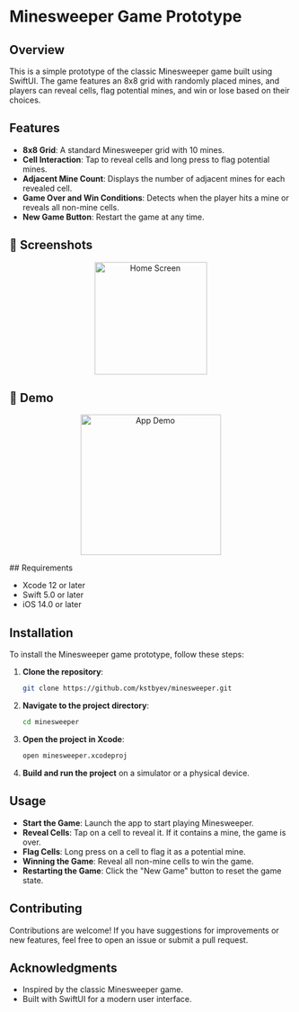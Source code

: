 # Minesweeper Game Prototype

## Overview

This is a simple prototype of the classic Minesweeper game built using SwiftUI. The game features an 8x8 grid with randomly placed mines, and players can reveal cells, flag potential mines, and win or lose based on their choices.

## Features

- **8x8 Grid**: A standard Minesweeper grid with 10 mines.
- **Cell Interaction**: Tap to reveal cells and long press to flag potential mines.
- **Adjacent Mine Count**: Displays the number of adjacent mines for each revealed cell.
- **Game Over and Win Conditions**: Detects when the player hits a mine or reveals all non-mine cells.
- **New Game Button**: Restart the game at any time.

## 📸 Screenshots

<p align="center">
  <img src="https://github.com/user-attachments/assets/204d4be9-5032-48ec-95d8-c50d4afa44fa" width="200" alt="Home Screen">
</p>

## 🎥 Demo

<p align="center">
  <img src="https://github.com/user-attachments/assets/9936fa48-7ffb-4682-acb7-063eeb5d2d74" width="250" alt="App Demo">
</p>
## Requirements

- Xcode 12 or later
- Swift 5.0 or later
- iOS 14.0 or later

## Installation

To install the Minesweeper game prototype, follow these steps:

1. **Clone the repository**:
   ```bash
   git clone https://github.com/kstbyev/minesweeper.git
   ```

2. **Navigate to the project directory**:
   ```bash
   cd minesweeper
   ```

3. **Open the project in Xcode**:
   ```bash
   open minesweeper.xcodeproj
   ```

4. **Build and run the project** on a simulator or a physical device.

## Usage

- **Start the Game**: Launch the app to start playing Minesweeper.
- **Reveal Cells**: Tap on a cell to reveal it. If it contains a mine, the game is over.
- **Flag Cells**: Long press on a cell to flag it as a potential mine.
- **Winning the Game**: Reveal all non-mine cells to win the game.
- **Restarting the Game**: Click the "New Game" button to reset the game state.

## Contributing

Contributions are welcome! If you have suggestions for improvements or new features, feel free to open an issue or submit a pull request.

## Acknowledgments

- Inspired by the classic Minesweeper game.
- Built with SwiftUI for a modern user interface.
